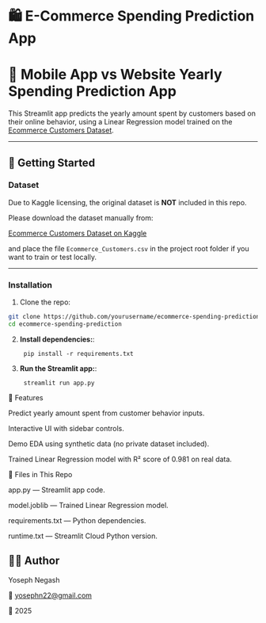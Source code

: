 # 🛍️ E-Commerce Spending Prediction App

# 📱 Mobile App vs Website Yearly Spending Prediction App

This Streamlit app predicts the yearly amount spent by customers based on their online behavior, using a Linear Regression model trained on the [Ecommerce Customers Dataset](https://www.kaggle.com/datasets/kolawale/focusing-on-mobile-app-or-website).

---

## 🚀 Getting Started

### Dataset

Due to Kaggle licensing, the original dataset is **NOT** included in this repo.

Please download the dataset manually from:

[Ecommerce Customers Dataset on Kaggle](https://www.kaggle.com/datasets/kolawale/focusing-on-mobile-app-or-website)

and place the file `Ecommerce_Customers.csv` in the project root folder if you want to train or test locally.

---

### Installation

1. Clone the repo:

```bash
git clone https://github.com/yourusername/ecommerce-spending-prediction.git
cd ecommerce-spending-prediction
 ```
2. **Install dependencies:**:   
   ```commandline
    pip install -r requirements.txt
   ```
3. **Run the Streamlit app:**:   
   ```commandline
    streamlit run app.py
   ```

🔧 Features

Predict yearly amount spent from customer behavior inputs.

Interactive UI with sidebar controls.

Demo EDA using synthetic data (no private dataset included).

Trained Linear Regression model with R² score of 0.981 on real data.   

🔧 Files in This Repo

app.py — Streamlit app code.

model.joblib — Trained Linear Regression model.

requirements.txt — Python dependencies.

runtime.txt — Streamlit Cloud Python version.


## 👨‍💻 Author

Yoseph Negash

📧 yosephn22@gmail.com

📅 2025
